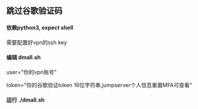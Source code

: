 ## **跳过谷歌验证码**

#### 依赖python3, expect shell
需要配置好vpn的ssh key

#### 编辑 dmall.sh 

user="你的vpn账号"

token="你的谷歌验证token 16位字符串,jumpserver个人信息重置MFA可查看"

#### 运行 ./dmall.sh
